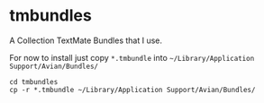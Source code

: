 tmbundles
=========

A Collection TextMate Bundles that I use.

For now to install just copy `*.tmbundle` into `~/Library/Application Support/Avian/Bundles/`

    cd tmbundles
    cp -r *.tmbundle ~/Library/Application Support/Avian/Bundles/
